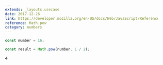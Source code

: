 ```yaml
---
extends: _layouts.usecase
date: 2017-12-26
link: https://developer.mozilla.org/en-US/docs/Web/JavaScript/Reference/Global_Objects/Math/pow
reference: Math.pow
category: numbers
---
```



```javascript
const number = 16;

const result = Math.pow(number, 1 / 2);
```
<pre class="output">4</pre>
